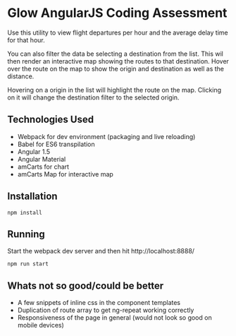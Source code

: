 # Glow AngularJS Coding Assessment

Use this utility to view flight departures per hour and the average delay time for that hour.

You can also filter the data be selecting a destination from the list. This wil then render an interactive map showing the routes to that destination. Hover over the route on the map to show the origin and destination as well as the distance.

Hovering on a origin in the list will highlight the route on the map. Clicking on it will change the destination filter to the selected origin.

## Technologies Used
- Webpack for dev environment (packaging and live reloading)
- Babel for ES6 transpilation
- Angular 1.5
- Angular Material
- amCarts for chart
- amCarts Map for interactive map

## Installation

`npm install`

## Running

Start the webpack dev server and then hit http://localhost:8888/

`npm run start`

## Whats not so good/could be better

- A few snippets of inline css in the component templates
- Duplication of route array to get ng-repeat working correctly
- Responsiveness of the page in general (would not look so good on mobile devices)


